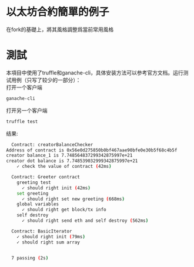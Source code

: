 # 以太坊合約簡單的例子
在fork的基礎上，將其風格調整爲當前常用風格

# 測試
本項目中使用了truffle和ganache-cli，具体安装方法可以参考官方文档。运行测试用例（只写了较少的一部分）：  
打开一个客户端
```bash
ganache-cli
```
打开另一个客户端
```bash
truffle test
```
结果:
```bash
  Contract: creatorBalanceChecker
Address of contract is 0x56e0d275850b0bf467aae90bfe0e30b5f68c4b5f
creator balance_1 is 7.748564837299342875997e+21
creator dot balance is 7.748539032999342875997e+21
    ✓ check the value of contract (42ms)

  Contract: Greeter contract
    greeting test
      ✓ should right init (42ms)
    set greeting
      ✓ should right set new greeting (668ms)
    global variables
      ✓ should right get block/tx info
    self destroy
      ✓ should right send eth and self destroy (562ms)

  Contract: BasicIterator
    ✓ should right init (79ms)
    ✓ should right sum array


  7 passing (2s)
```
